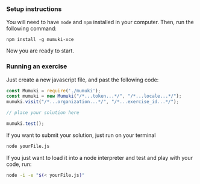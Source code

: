 ### Setup instructions

You will need to have `node` and `npm` installed
in your computer. Then, run the following command:

```shell
npm install -g mumuki-xce
```
Now you are ready to start.

### Running an exercise

Just create a new javascript file, and past the following
code:

```javascript
const Mumuki = require('./mumuki');
const mumuki = new Mumuki("/*...token...*/", "/*...locale...*/");
mumuki.visit("/*...organization...*/", "/*...exercise_id...*/");

// place your solution here

mumuki.test();
```

If you want to submit your solution, just run on your terminal

```bash
node yourFile.js
```

If you just want to load it into a node interpreter and test and play
with your code, run:

```bash
node -i -e "$(< yourFile.js)"
```
